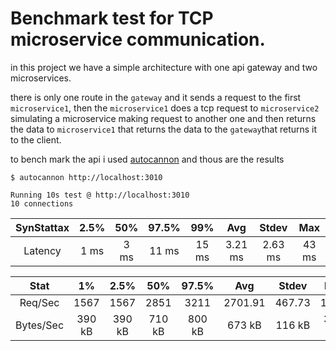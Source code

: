 # Benchmark test for TCP microservice communication.

in this project we have a simple architecture with one api gateway and two microservices.

there is only one route in the `gateway` and it sends a request to the first `microservice1`, then the `microservice1` does a tcp request to `microservice2` simulating a microservice making request to another one and then returns the data to `microservice1` that returns the data to the `gateway`that returns it to the client.

to bench mark the api i used [autocannon](https://github.com/mcollina/autocannon?ref=thechiefio) and thous are the results

```
$ autocannon http://localhost:3010

Running 10s test @ http://localhost:3010
10 connections
```

| SynStattax | 2.5% | 50%  | 97.5% |  99%  |   Avg   |  Stdev  |  Max  |
| :--------: | :--: | :--: | :---: | :---: | :-----: | :-----: | :---: |
|  Latency   | 1 ms | 3 ms | 11 ms | 15 ms | 3.21 ms | 2.63 ms | 43 ms |

|   Stat    |   1%   |  2.5%  |  50%   | 97.5%  |   Avg   | Stdev  |  Min   |
| :-------: | :----: | :----: | :----: | :----: | :-----: | :----: | :----: |
|  Req/Sec  |  1567  |  1567  |  2851  |  3211  | 2701.91 | 467.73 |  1567  |
| Bytes/Sec | 390 kB | 390 kB | 710 kB | 800 kB | 673 kB  | 116 kB | 390 kB |
